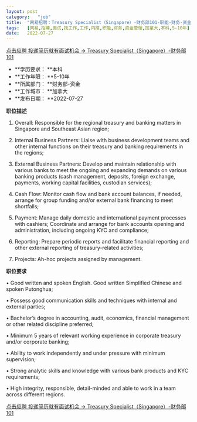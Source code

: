 ```yaml
---
layout:	post
category:	"job"
title:	"网易招聘：Treasury Specialist（Singapore）-财务部101-职能-财务-资金管理-加拿大本科5-10年"
tags:	[网易,招聘,面试,找工作,工作,内推,职能,财务,资金管理,加拿大,本科,5-10年]
date:	2022-07-27
---
```


[点击应聘 投递简历就有面试机会 ->  Treasury Specialist（Singapore）-财务部101](http://mobile.bole.netease.com/bole/boleDetail?id=40607&employeeId=346f03c3cda5f04c&key=all)



- **学历要求： **本科
- **工作年限： **5-10年
- **所属部门： **财务部-资金
- **工作城市： **加拿大
- **发布日期： **2022-07-27



**职位描述**



1.	Overall: Responsible for the regional treasury and banking matters in Singapore and Southeast Asian region;

2.	Internal Business Partners: Liaise with business development teams and other internal functions on their treasury and banking requirements in the regions;

3.	External Business Partners: Develop and maintain relationship with various banks to meet the ongoing and expanding demands on various banking products (cash management, deposits, foreign exchange, payments, working capital facilities, custodian services);

4.	Cash Flow: Monitor cash flow and bank account balances, if needed, arrange for group funding and/or external bank financing to meet shortfalls;

5.	Payment: Manage daily domestic and international payment processes with cashiers; Coordinate and arrange for bank accounts opening and administration, including ongoing KYC and compliance;

6.	Reporting: Prepare periodic reports and facilitate financial reporting and other external reporting of treasury-related activities;

7.	Projects: Ah-hoc projects assigned by management.







**职位要求**



•	Good written and spoken English. Good written Simplified Chinese and spoken Putonghua;

•	Possess good communication skills and techniques with internal and external parties;

•	Bachelor’s degree in accounting, audit, economics, financial management or other related discipline preferred;

•	Minimum 5 years of relevant working experience in corporate treasury and/or corporate banking;

•	Ability to work independently and under pressure with minimum supervision;

•	Strong analytic skills and knowledge with various bank products and KYC requirements;

•	High integrity, responsible, detail-minded and able to work in a team across different regions.





[点击应聘 投递简历就有面试机会 ->  Treasury Specialist（Singapore）-财务部101](http://mobile.bole.netease.com/bole/boleDetail?id=40607&employeeId=346f03c3cda5f04c&key=all)
